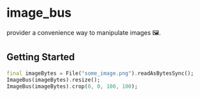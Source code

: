 # image_bus

provider a convenience way to manipulate images 🖼️.

## Getting Started

```dart
final imageBytes = File("some_image.png").readAsBytesSync();
ImageBus(imageBytes).resize();
ImageBus(imageBytes).crop(0, 0, 100, 100);
```
